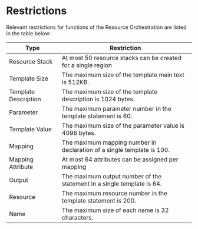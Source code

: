# Restrictions
Relevant restrictions for functions of the Resource Orchestration are listed in the table below:  

Type | Restriction | 
---------| -------------------------------------------------------------
Resource Stack   | At most 50 resource stacks can be created for a single region      |
Template Size | The maximum size of the template main text is 512KB.   |
Template Description | The maximum size of the template description is 1024 bytes.                        
Parameter     | The maximum parameter number in the template statement is 60. | 
Template Value   | The maximum size of the parameter value is 4096 bytes. |
Mapping     | The maximum mapping number in declaration of a single template is 100. |
Mapping Attribute | At most 64 attributes can be assigned per mapping |
Output     | The maximum output number of the statement in a single template is 64.| 
Resource     | The maximum resource number in the template statement is 200. | 
Name     | The maximum size of each name is 32 characters. | 
